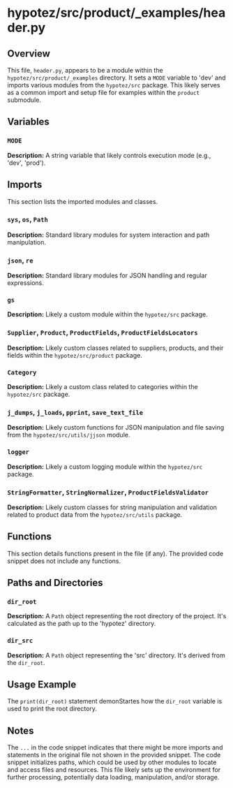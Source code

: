 # hypotez/src/product/_examples/header.py

## Overview

This file, `header.py`, appears to be a module within the `hypotez/src/product/_examples` directory.  It sets a `MODE` variable to 'dev' and imports various modules from the `hypotez/src` package. This likely serves as a common import and setup file for examples within the `product` submodule.

## Variables

### `MODE`

**Description:** A string variable that likely controls execution mode (e.g., 'dev', 'prod').


## Imports

This section lists the imported modules and classes.

### `sys`, `os`, `Path`

**Description:** Standard library modules for system interaction and path manipulation.


### `json`, `re`

**Description:** Standard library modules for JSON handling and regular expressions.


### `gs`

**Description:**  Likely a custom module within the `hypotez/src` package.


### `Supplier`, `Product`, `ProductFields`, `ProductFieldsLocators`

**Description:** Likely custom classes related to suppliers, products, and their fields within the `hypotez/src/product` package.


### `Category`

**Description:** Likely a custom class related to categories within the `hypotez/src` package.


### `j_dumps`, `j_loads`, `pprint`, `save_text_file`

**Description:** Likely custom functions for JSON manipulation and file saving from the `hypotez/src/utils/jjson` module.


### `logger`

**Description:** Likely a custom logging module within the `hypotez/src` package.


### `StringFormatter`, `StringNormalizer`, `ProductFieldsValidator`

**Description:** Likely custom classes for string manipulation and validation related to product data from the `hypotez/src/utils` package.


## Functions

This section details functions present in the file (if any).  The provided code snippet does not include any functions.

##  Paths and Directories


### `dir_root`

**Description:** A `Path` object representing the root directory of the project. It's calculated as the path up to the 'hypotez' directory.


### `dir_src`

**Description:** A `Path` object representing the 'src' directory.  It's derived from the `dir_root`.

## Usage Example

The `print(dir_root)` statement demonStartes how the `dir_root` variable is used to print the root directory.

## Notes

The `...` in the code snippet indicates that there might be more imports and statements in the original file not shown in the provided snippet. The code snippet initializes paths, which could be used by other modules to locate and access files and resources. This file likely sets up the environment for further processing, potentially data loading, manipulation, and/or storage.